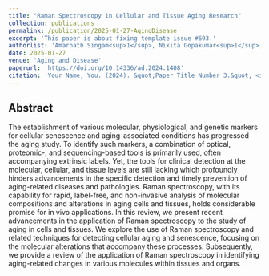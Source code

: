 ```yaml
---
title: "Raman Spectroscopy in Cellular and Tissue Aging Research"
collection: publications
permalink: /publication/2025-01-27-AgingDisease
excerpt: 'This paper is about fixing template issue #693.'
authorlist: 'Amarnath Singam<sup>1</sup>, Nikita Gopakumar<sup>1</sup>, Apoorva Chauhan, Kimberly Ramirez, **<ins>Jeong Hee Kim</ins>**, Chandrabali Bhattacharya, Jingchun Chen, Deok-Ho Kim, Seungman Park'
date: 2025-01-27
venue: 'Aging and Disease'
paperurl: 'https://doi.org/10.14336/ad.2024.1408'
citation: 'Your Name, You. (2024). &quot;Paper Title Number 3.&quot; <i>GitHub Journal of Bugs</i>. 1(3).'
---
```


Abstract
------
The establishment of various molecular, physiological, and genetic markers for cellular senescence and aging-associated conditions has progressed the aging study. To identify such markers, a combination of optical, proteomic-, and sequencing-based tools is primarily used, often accompanying extrinsic labels. Yet, the tools for clinical detection at the molecular, cellular, and tissue levels are still lacking which profoundly hinders advancements in the specific detection and timely prevention of aging-related diseases and pathologies. Raman spectroscopy, with its capability for rapid, label-free, and non-invasive analysis of molecular compositions and alterations in aging cells and tissues, holds considerable promise for in vivo applications. In this review, we present recent advancements in the application of Raman spectroscopy to the study of aging in cells and tissues. We explore the use of Raman spectroscopy and related techniques for detecting cellular aging and senescence, focusing on the molecular alterations that accompany these processes. Subsequently, we provide a review of the application of Raman spectroscopy in identifying aging-related changes in various molecules within tissues and organs.
